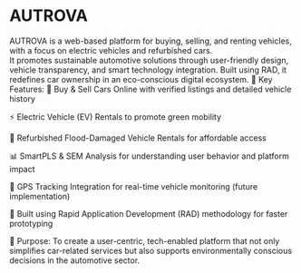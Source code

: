# AUTROVA
AUTROVA is a web-based platform for buying, selling, and renting vehicles, with a focus on electric vehicles and refurbished cars. <br>It promotes sustainable automotive solutions through user-friendly design, vehicle transparency, and smart technology integration. Built using RAD, it redefines car ownership in an eco-conscious digital ecosystem.
🔧 Key Features:
🔄 Buy & Sell Cars Online with verified listings and detailed vehicle history

⚡ Electric Vehicle (EV) Rentals to promote green mobility

🌊 Refurbished Flood-Damaged Vehicle Rentals for affordable access

📊 SmartPLS & SEM Analysis for understanding user behavior and platform impact

📍 GPS Tracking Integration for real-time vehicle monitoring (future implementation)

🚀 Built using Rapid Application Development (RAD) methodology for faster prototyping

🎯 Purpose:
To create a user-centric, tech-enabled platform that not only simplifies car-related services but also supports environmentally conscious decisions in the automotive sector.

